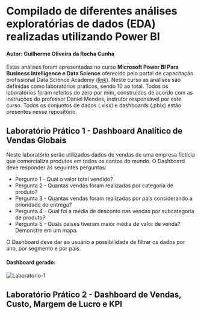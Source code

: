 # Compilado de diferentes análises exploratórias de dados (EDA) realizadas utilizando Power BI
#### Autor: Guilherme Oliveira da Rocha Cunha

Estas análises foram apresentadas no curso **Microsoft Power BI Para Business Intelligence e Data Science** oferecido pelo portal de capacitação profissional Data Science Academy ([link](https://www.datascienceacademy.com.br/)). Neste curso as análises são definidas como laboratórios práticos, sendo 10 ao total. Todos os laboratórios foram refeitos do zero por mim, construídos de acordo com as instruções do professor Daniel Mendes, instrutor responsável por este curso. Todos os conjuntos de dados (.xlsx) e dashboards (.pbix) estão presentes nesse repositório.

## Laboratório Prático 1 - Dashboard Analítico de Vendas Globais
Neste laboratório serão utilizados dados de vendas de uma empresa fictícia que comercializa produtos em todos os cantos do mundo.
O Dashboard deve responder às seguintes perguntas:
- Pergunta 1 - Qual o valor total vendido?
- Pergunta 2 - Quantas vendas foram realizadas por categoria de produto?
- Pergunta 3 - Quantas vendas foram realizadas por país considerando a prioridade de entrega?
- Pergunta 4 - Qual foi a média de desconto nas vendas por subcategoria de produto?
- Pergunta 5 - Quais países tiveram maior média de valor de venda? Demonstre em um mapa.

O Dashboard deve dar ao usuário a possibilidade de filtrar os dados por ano, por segmento e por país.

#### Dashboard gerado:
![Laboratorio-1](https://github.com/Gui-lherme-Oliv/Data-Analysis_PowerBI/assets/123426025/520b90fc-bba4-4c81-a844-04b346283234)

## Laboratório Prático 2 - Dashboard de Vendas, Custo, Margem de Lucro e KPI
